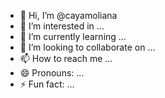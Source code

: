 - 👋 Hi, I’m @cayamoliana
- 👀 I’m interested in ...
- 🌱 I’m currently learning ...
- 💞️ I’m looking to collaborate on ...
- 📫 How to reach me ...
- 😄 Pronouns: ...
- ⚡ Fun fact: ...

<!---
cayamoliana/cayamoliana is a ✨ special ✨ repository because its `README.md` (this file) appears on your GitHub profile.
You can click the Preview link to take a look at your changes.
--->
